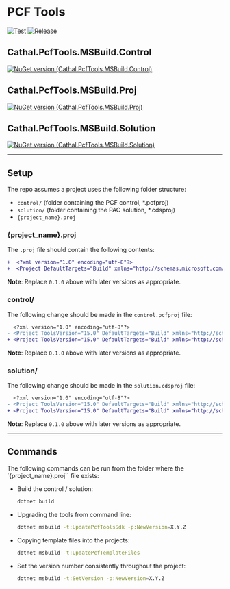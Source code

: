 # PCF Tools
[![Test](https://github.com/cathalnoonan/pcf-tools/actions/workflows/test.yml/badge.svg)](https://github.com/cathalnoonan/pcf-tools/actions/workflows/test.yml) [![Release](https://github.com/cathalnoonan/pcf-tools/actions/workflows/release.yml/badge.svg)](https://github.com/cathalnoonan/pcf-tools/actions/workflows/release.yml)

## Cathal.PcfTools.MSBuild.Control
[![NuGet version (Cathal.PcfTools.MSBuild.Control)](https://img.shields.io/nuget/v/Cathal.PcfTools.MSBuild.Control.svg?style=flat-square&label=NuGet:+Cathal.PcfTools.MSBuild.Control)](https://www.nuget.org/packages/Cathal.PcfTools.MSBuild.Control/)

## Cathal.PcfTools.MSBuild.Proj
[![NuGet version (Cathal.PcfTools.MSBuild.Proj)](https://img.shields.io/nuget/v/Cathal.PcfTools.MSBuild.Proj.svg?style=flat-square&label=NuGet:+Cathal.PcfTools.MSBuild.Proj)](https://www.nuget.org/packages/Cathal.PcfTools.MSBuild.Proj/)

## Cathal.PcfTools.MSBuild.Solution
[![NuGet version (Cathal.PcfTools.MSBuild.Solution)](https://img.shields.io/nuget/v/Cathal.PcfTools.MSBuild.Solution.svg?style=flat-square&label=NuGet:+Cathal.PcfTools.MSBuild.Solution)](https://www.nuget.org/packages/Cathal.PcfTools.MSBuild.Solution/)

---

## Setup

The repo assumes a project uses the following folder structure:
- `control/` (folder containing the PCF control, *.pcfproj)
- `solution/` (folder containing the PAC solution, *.cdsproj)
- `{project_name}.proj`

### {project_name}.proj

The `.proj` file should contain the following contents:

```diff
+  <?xml version="1.0" encoding="utf-8"?>
+  <Project DefaultTargets="Build" xmlns="http://schemas.microsoft.com/developer/msbuild/2003" Sdk="Cathal.PcfTools.MSBuild.Proj/0.1.0" />
```

**Note**: Replace `0.1.0` above with later versions as appropriate.

### control/

The following change should be made in the `control.pcfproj` file:

```diff
  <?xml version="1.0" encoding="utf-8"?>
- <Project ToolsVersion="15.0" DefaultTargets="Build" xmlns="http://schemas.microsoft.com/developer/msbuild/2003">
+ <Project ToolsVersion="15.0" DefaultTargets="Build" xmlns="http://schemas.microsoft.com/developer/msbuild/2003" Sdk="Cathal.PcfTools.MSBuild.Control/0.1.0">
```

**Note**: Replace `0.1.0` above with later versions as appropriate.

### solution/

The following change should be made in the `solution.cdsproj` file:

```diff
  <?xml version="1.0" encoding="utf-8"?>
- <Project ToolsVersion="15.0" DefaultTargets="Build" xmlns="http://schemas.microsoft.com/developer/msbuild/2003">
+ <Project ToolsVersion="15.0" DefaultTargets="Build" xmlns="http://schemas.microsoft.com/developer/msbuild/2003" Sdk="Cathal.PcfTools.MSBuild.Solution/0.1.0">
```

**Note**: Replace `0.1.0` above with later versions as appropriate.

---

## Commands

The following commands can be run from the folder where the `{project_name}.proj`` file exists:

- Build the control / solution:
  ```bash
  dotnet build
  ```

- Upgrading the tools from command line:
  ```bash
  dotnet msbuild -t:UpdatePcfToolsSdk -p:NewVersion=X.Y.Z
  ```

- Copying template files into the projects:
  ```bash
  dotnet msbuild -t:UpdatePcfTemplateFiles
  ```

- Set the version number consistently throughout the project:
  ```bash
  dotnet msbuild -t:SetVersion -p:NewVersion=X.Y.Z
  ```

